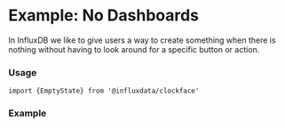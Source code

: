 # Example: No Dashboards

In InfluxDB we like to give users a way to create something when there is nothing without having to look around for a specific button or action.

### Usage
```tsx
import {EmptyState} from '@influxdata/clockface'
```

### Example
<!-- STORY -->


<!-- STORY HIDE START -->

<!-- STORY HIDE END -->

<!-- PROPS -->
